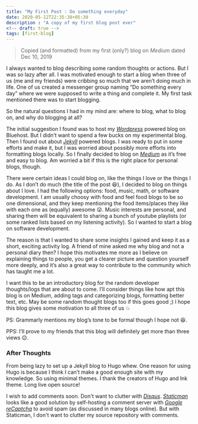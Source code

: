 ```yaml
---
title: "My First Post : Do something everyday"
date: 2020-05-12T22:35:38+05:30
description : "A copy of my first blog post ever"
<!-- draft: true -->
tags: [first-blog]
---
```


> Copied (and formatted) from my first (only?) blog on *Medium* dated Dec 10, 2019

I always wanted to blog describing some random thoughts or actions. But I was so lazy after all. I was motivated enough to start a blog when three of us (me and my friends) were cribbing so much that we aren’t doing much in life. One of us created a messenger group naming “Do something every day” where we were supposed to write a thing and complete it. My first task mentioned there was to start blogging.

So the natural questions I had in my mind are: where to blog, what to blog on, and why do blogging at all?

The initial suggestion I found was to host my *[Wordpress](https://wordpress.com/)* powered blog on Bluehost. But I didn’t want to spend a few bucks on my experimental blog. Then I found out about *[Jekyll](https://jekyllrb.com/)* powered blogs. I was ready to put in some efforts and make it, but I was worried about possibly more efforts into formatting blogs locally. So I finally decided to blog on *[Medium](https://medium.com/)* as it’s free and easy to blog. Am worried a bit if this is the right place for personal blogs, though.

There were certain ideas I could blog on, like the things I love or the things I do. As I don’t do much (the title of the post :laughing:), I decided to blog on things about I love. I had the following options: food, music, math, or software development. I am usually choosy with food and feel food blogs to be so one dimensional, and they keep mentioning the food items/places they like with each one as (equally) awesome :stuck_out_tongue_winking_eye:. Music interests are personal, and sharing them will be equivalent to sharing a bunch of youtube playlists (or some ranked lists based on my listening activity). So I wanted to start a blog on software development.

The reason is that I wanted to share some insights I gained and keep it as a short, exciting activity log. A friend of mine asked me why blog and not a personal diary then? I hope this motivates me more as I believe on explaining things to people, you get a clearer picture and question yourself more deeply, and it’s also a great way to contribute to the community which has taught me a lot.

I want this to be an introductory blog for the random developer thoughts/logs that are about to come. I’ll consider things like how apt this blog is on Medium, adding tags and categorizing blogs, formatting better text, etc. May be some random thought blogs too if this goes good ;)
I hope this blog gives some motivation to all three of us :boom:

PS: Grammarly mentions my blog’s tone to be formal though I hope not :laughing:.

PPS: I’ll prove to my friends that this blog will definitely get more than three views :wink:.

### After Thoughts

From being lazy to set up a Jekyll blog to Hugo whew. One reason for using Hugo is because I think I can’t make a good enough site with my knowledge. So using minimal themes. I thank the creators of Hugo and Ink theme. Long live open source!

I wish to add comments soon. Don't want to clutter with *[Disqus](https://disqus.com/)*. *[Staticman](https://staticman.net/)* looks like a good solution by self-hosting a comment server with *[Google reCaptcha](https://www.google.com/recaptcha)* to avoid spam (as discussed in many blogs online). But with Staticman, I don't want to clutter my source repository with comments.